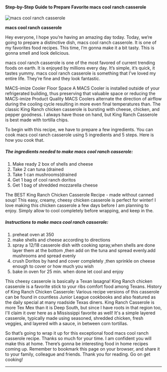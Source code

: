             

#### Step-by-Step Guide to Prepare Favorite macs cool ranch casserole

![macs cool ranch casserole](https://img-global.cpcdn.com/recipes/58297404/751x532cq70/macs-cool-ranch-casserole-recipe-main-photo.jpg)

**macs cool ranch casserole**

Hey everyone, I hope you’re having an amazing day today. Today, we’re going to prepare a distinctive dish, macs cool ranch casserole. It is one of my favorites food recipes. This time, I’m gonna make it a bit tasty. This is gonna smell and look delicious.

macs cool ranch casserole is one of the most favored of current trending foods on earth. It is enjoyed by millions every day. It’s simple, it’s quick, it tastes yummy. macs cool ranch casserole is something that I’ve loved my entire life. They’re fine and they look fantastic.

MACS-imize Cooler Floor Space A MACS Cooler is installed outside of your refrigerated building, thus preserving that valuable space or reducing the MACS-imize Product Quality MACS Coolers alternate the direction of airflow during the cooling cycle resulting in more even final temperatures than. The classic King Ranch chicken casserole is bursting with cheese, chicken, and pepper goodness. I always have those on hand, but King Ranch Casserole is best made with tortilla chips.

To begin with this recipe, we have to prepare a few ingredients. You can cook macs cool ranch casserole using 5 ingredients and 5 steps. Here is how you cook that.

##### The ingredients needed to make macs cool ranch casserole:

1.  Make ready 2 box of shells and cheese
2.  Take 2 can tuna (drained
3.  Take 1 can mushrooms(drained
4.  Get 1 bag of cool ranch doritos
5.  Get 1 bag of shredded mozzarella cheese

The BEST King Ranch Chicken Casserole Recipe - made without canned soup! This easy, creamy, cheesy chicken casserole is perfect for winter! I love making this chicken casserole a few days before I am planning to enjoy. Simply allow to cool completely before wrapping, and keep in the.

##### Instructions to make macs cool ranch casserole:

1.  preheat oven at 350
2.  make shells and cheese according to directions
3.  spray a 12/18 casserole dish with cooking spray,when shells are done layer them at the bottom ,then add on the tuna and spread evenly.add mushrooms and spread evenly
4.  crush Doritos by hand and cover completely ,then sprinkle on cheese enough to cover or how much you wish
5.  bake in oven for 25 min. when done let cool and enjoy

This cheesy casserole is basically a Texan lasagna! King Ranch chicken casserole is a favorite stick to your ribs comfort food among Texans. History of King Ranch Chicken Casserole: Various recipe versions of this casserole can be found in countless Junior League cookbooks and also featured as the daily special at many roadside Texas diners. King Ranch Casserole is more Tex Mex than it is Deep South, but since I have roots in that region too, I'll claim it over here as a Mississippi favorite as well! It's a simple layered casserole, typically made using seasoned, shredded chicken, fresh veggies, and layered with a sauce, in between corn tortillas.

So that’s going to wrap it up for this exceptional food macs cool ranch casserole recipe. Thanks so much for your time. I am confident you will make this at home. There’s gonna be interesting food in home recipes coming up. Remember to bookmark this page on your browser, and share it to your family, colleague and friends. Thank you for reading. Go on get cooking!

* * *